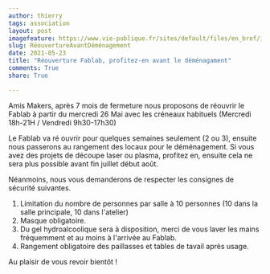 ```yaml
---
author: thierry
tags: association
layout: post
imagefeature: https://www.vie-publique.fr/sites/default/files/en_bref/image_principale/plan-deconfinement.jpg
slug: RéouvertureAvantDéménagement
date: 2021-05-23
title: "Réouverture Fablab, profitez-en avant le déménagament"
comments: True
share: True

---
```


Amis Makers, après 7 mois de fermeture nous proposons de réouvrir le Fablab à partir du mercredi 26 Mai avec les créneaux habituels (Mercredi 18h-21H / Vendredi 9h30-17h30)

Le Fablab va ré ouvrir pour quelques semaines seulement (2 ou 3), ensuite nous passerons au rangement des locaux pour le déménagement.
Si vous avez des projets de découpe laser ou plasma, profitez en, ensuite cela ne sera plus possible avant fin juillet début août.

Néanmoins, nous vous demanderons de respecter les consignes de sécurité suivantes.

1. Limitation du nombre de personnes par salle à 10 personnes (10 dans la salle principale, 10 dans l'atelier)
2. Masque obligatoire.
3. Du gel hydroalcoolique sera à disposition, merci de vous laver les mains fréquemment et au moins à l'arrivée au Fablab.
4. Rangement obligatoire des paillasses et tables de tavail après usage.

Au plaisir de vous revoir bientôt !
